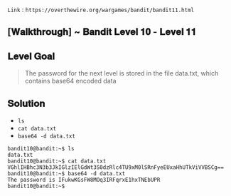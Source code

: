 `Link` : `https://overthewire.org/wargames/bandit/bandit11.html`

## [𝐖𝐚𝐥𝐤𝐭𝐡𝐫𝐨𝐮𝐠𝐡] ~ 𝐁𝐚𝐧𝐝𝐢𝐭 𝐋𝐞𝐯𝐞𝐥 𝟏𝟎 - 𝐋𝐞𝐯𝐞𝐥 𝟏𝟏
## 𝐋𝐞𝐯𝐞𝐥 𝐆𝐨𝐚𝐥
> The password for the next level is stored in the file data.txt, which contains base64 encoded data

## 𝐒𝐨𝐥𝐮𝐭𝐢𝐨𝐧

- `ls`
- `cat data.txt`
- `base64 -d data.txt`

```
bandit10@bandit:~$ ls
data.txt
bandit10@bandit:~$ cat data.txt
VGhlIHBhc3N3b3JkIGlzIElGdWt3S0dzRlc4TU9xM0lSRnFyeEUxaHhUTkViVVBSCg==
bandit10@bandit:~$ base64 -d data.txt
The password is IFukwKGsFW8MOq3IRFqrxE1hxTNEbUPR
bandit10@bandit:~$ 

```
